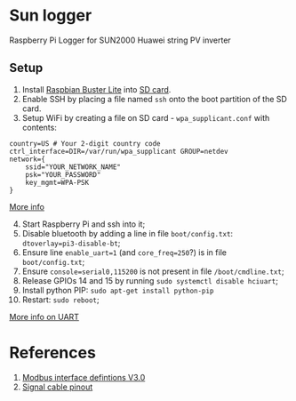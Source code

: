 # Sun logger

Raspberry Pi Logger for SUN2000 Huawei string PV inverter

## Setup

1. Install [Raspbian Buster Lite](https://www.raspberrypi.org/downloads/raspbian/) into [SD card](https://www.raspberrypi.org/documentation/installation/installing-images/README.md).
2. Enable SSH by placing a file named `ssh` onto the boot partition of the SD card.
3. Setup WiFi by creating a file on SD card - `wpa_supplicant.conf` with contents:

```
country=US # Your 2-digit country code
ctrl_interface=DIR=/var/run/wpa_supplicant GROUP=netdev
network={
    ssid="YOUR_NETWORK_NAME"
    psk="YOUR_PASSWORD"
    key_mgmt=WPA-PSK
}
```

[More info](https://howchoo.com/g/ndy1zte2yjn/how-to-set-up-wifi-on-your-raspberry-pi-without-ethernet)

4. Start Raspberry Pi and ssh into it;
5. Disable bluetooth by adding a line in file `boot/config.txt`: `dtoverlay=pi3-disable-bt`;
6. Ensure line `enable_uart=1` (and `core_freq=250`?) is in file `boot/config.txt`;
7. Ensure `console=serial0,115200` is not present in file `/boot/cmdline.txt`;
8. Release GPIOs 14 and 15 by running `sudo systemctl disable hciuart`;
9. Install python PIP: `sudo apt-get install python-pip`
10. Restart: `sudo reboot`;

[More info on UART](https://www.raspberrypi.org/documentation/configuration/uart.md)

# References

1. [Modbus interface defintions V3.0](https://support.huawei.com/enterprise/en/doc/EDOC1100113918?section=k002)
2. [Signal cable pinout](https://support.huawei.com/enterprise/en/doc/EDOC1100059932/c06b3480/optional-installing-the-signal-cable)